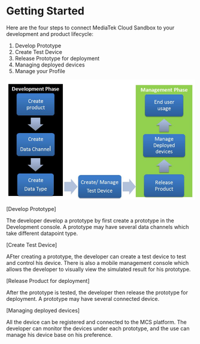 # Getting Started

Here are the four steps to connect MediaTek Cloud Sandbox to your development and product lifecycle:

1. Develop Prototype
2. Create Test Device
3. Release Prototype for deployment
4. Managing deployed devices
5. Manage your Profile



![](https://raw.githubusercontent.com/Mediatek-Cloud/MCS/master/graphics/getting-started-flow.JPG)

[Develop Prototype]

The developer develop a prototype by first create a prototype in the Development console. A prototype may have several data channels which take different datapoint type.

[Create Test Device]

AFter creating a prototype, the developer can create a test device to test and control his device. There is also a mobile management console which allows the developer to visually view the simulated result for his prototype.

[Release Product for deployment]

After the prototype is tested, the developer then release the prototype for deployment. A prototype may have several connected device.

[Managing deployed devices]

All the device can be registered and connected to the MCS platform. The developer can monitor the devices under each prototype, and the use can manage his device base on his preference.


